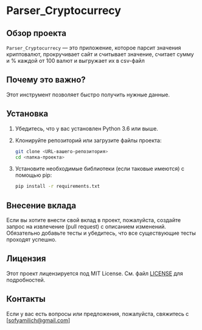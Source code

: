 # Parser_Cryptocurrecy

## Обзор проекта

`Parser_Cryptocurrecy` — это приложение, которое парсит значения криптовалют, прокручивает сайт и считывает значение, считает сумму и % каждой от 100 валют и выгружает их в csv-файл

## Почему это важно?

Этот инструмент позволяет быстро получить нужные данные.

## Установка

1. Убедитесь, что у вас установлен Python 3.6 или выше.

2. Клонируйте репозиторий или загрузите файлы проекта:

    ```sh
    git clone <URL-вашего-репозитория>
    cd <папка-проекта>
    ```

3. Установите необходимые библиотеки (если таковые имеются) с помощью pip:

    ```sh
    pip install -r requirements.txt
    ```


## Внесение вклада

Если вы хотите внести свой вклад в проект, пожалуйста, создайте запрос на извлечение (pull request) с описанием изменений. Обязательно добавьте тесты и убедитесь, что все существующие тесты проходят успешно.

## Лицензия

Этот проект лицензируется под MIT License. См. файл [LICENSE](LICENSE) для подробностей.

## Контакты

Если у вас есть вопросы или предложения, пожалуйста, свяжитесь с [sofyamilich@gmail.com]

